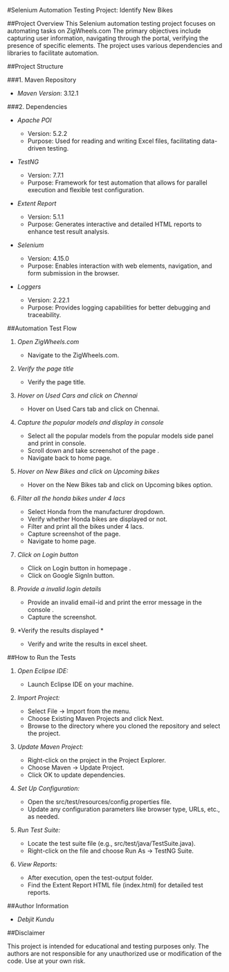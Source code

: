 #Selenium Automation Testing Project: Identify New Bikes
 
##Project Overview
This Selenium automation testing project focuses on automating tasks on ZigWheels.com
The primary objectives include capturing user information, navigating through the portal, verifying the presence of specific elements. 
The project uses various dependencies and libraries to facilitate automation.

##Project Structure
 
###1. Maven Repository
 
- *Maven Version*: 3.12.1
 
###2. Dependencies
 
- *Apache POI*
  - Version: 5.2.2
  - Purpose: Used for reading and writing Excel files, facilitating data-driven testing.
 
- *TestNG*
  - Version: 7.7.1
  - Purpose: Framework for test automation that allows for parallel execution and flexible test configuration.
 
- *Extent Report*
  - Version: 5.1.1
  - Purpose: Generates interactive and detailed HTML reports to enhance test result analysis.
 
- *Selenium*
  - Version: 4.15.0
  - Purpose: Enables interaction with web elements, navigation, and form submission in the browser.
 
- *Loggers*
  - Version: 2.22.1
  - Purpose: Provides logging capabilities for better debugging and traceability.
 
##Automation Test Flow
 
1. *Open ZigWheels.com*
   - Navigate to the ZigWheels.com.
 
2. *Verify the page title*
   - Verify the page title.
 
3. *Hover on Used Cars and click on Chennai*
   - Hover on Used Cars tab and click on Chennai.
 
4. *Capture the popular models and display in console*
   - Select all the popular models from the popular models side panel and print in console.
   - Scroll down and take screenshot of the page .
   - Navigate back to home page.
   
6. *Hover on New Bikes and click on Upcoming bikes*
   - Hover on the New Bikes tab and click on Upcoming bikes option.
 
5. *Filter all the honda bikes under 4 lacs*
   - Select Honda from the manufacturer dropdown.
   - Verify whether Honda bikes are displayed or not.
   - Filter and print all the bikes under 4 lacs.
   - Capture screenshot of the page.
   - Navigate to home page.
 
6. *Click on Login button*
   - Click on Login button in homepage .
   - Click on Google SignIn button.
 
7. *Provide a invalid login details*
   - Provide an invalid email-id and print the error message in the console .
   - Capture the screenshot.
 
8. *Verify the results displayed *
   - Verify and write the results in excel sheet.
 
##How to Run the Tests
 
1. *Open Eclipse IDE:*
   - Launch Eclipse IDE on your machine.
 
2. *Import Project:*
   - Select File -> Import from the menu.
   - Choose Existing Maven Projects and click Next.
   - Browse to the directory where you cloned the repository and select the project.
 
3. *Update Maven Project:*
   - Right-click on the project in the Project Explorer.
   - Choose Maven -> Update Project.
   - Click OK to update dependencies.
 
4. *Set Up Configuration:*
   - Open the src/test/resources/config.properties file.
   - Update any configuration parameters like browser type, URLs, etc., as needed.
 
5. *Run Test Suite:*
   - Locate the test suite file (e.g., src/test/java/TestSuite.java).
   - Right-click on the file and choose Run As -> TestNG Suite.
 
6. *View Reports:*
   - After execution, open the test-output folder.
   - Find the Extent Report HTML file (index.html) for detailed test reports.
 
##Author Information
 
- *Debjit Kundu*
 
##Disclaimer
 
This project is intended for educational and testing purposes only. The authors are not responsible for any unauthorized use or modification of the code. Use at your own risk.
